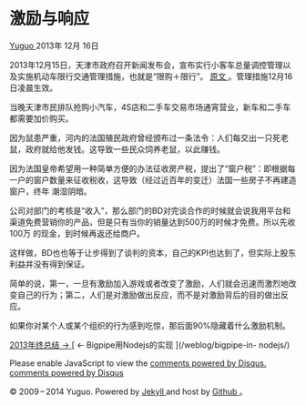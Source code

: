 #  激励与响应

[ Yuguo ](http://yuguo.us) 2013年 12月 16日

2013年12月15日，天津市政府召开新闻发布会，宣布实行小客车总量调控管理以及实施机动车限行交通管理措施，也就是“限购＋限行”。 [ 原文
](http://news.xinhuanet.com/fortune/2013-12/16/c_125863248.htm)
。管理措施12月16日凌晨生效。

当晚天津市民排队抢购小汽车，4S店和二手车交易市场通宵营业，新车和二手车都需要加价购买。

因为鼠患严重，河内的法国殖民政府曾经颁布过一条法令：人们每交出一只死老鼠，政府就给他发钱。这导致一些民众饲养老鼠，以此赚钱。

因为法国皇帝希望用一种简单方便的办法征收房产税，提出了“窗户税”：即根据每一户的窗户数量来征收税收，这导致（经过近百年的变迁）法国一些房子不再建造窗户，终年
潮湿阴暗。

公司对部门的考核是“收入”，那么部门的BD对完谈合作的时候就会说我用平台和渠道免费营销你的产品，但是只有当你的销量达到500万的时候才免费。所以先收100万
的现金，到时候再返还给商户。

这样做，BD也也等于让步得到了谈判的资本，自己的KPI也达到了，但实际上股东利益并没有得到保证。

简单的说，第一，一旦有激励加入游戏或者改变了激励，人们就会迅速而激烈地改变自己的行为；第二，人们是对激励做出反应，而不是对激励背后的目的做出反应。

如果你对某个人或某个组织的行为感到吃惊，那后面90%隐藏着什么激励机制。

[ 2013年终总结 → ](/weblog/2013-year/) [ ← Bigpipe用Nodejs的实现 ](/weblog/bigpipe-in-
nodejs/)

Please enable JavaScript to view the [ comments powered by Disqus.
](http://disqus.com/?ref_noscript) [ comments powered by  Disqus
](http://disqus.com)

© 2009 – 2014 Yuguo. Powered by [ Jekyll ](https://github.com/mojombo/jekyll)
and host by [ Github ](https://github.com/yuguo) 。

